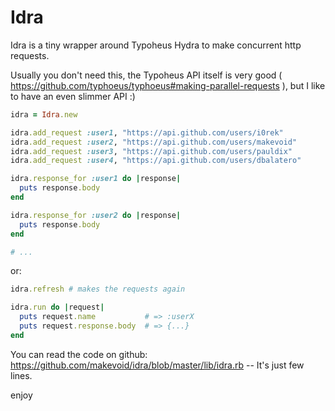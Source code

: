 # Idra

Idra is a tiny wrapper around Typoheus Hydra to make concurrent http requests.

Usually you don't need this, the Typoheus API itself is very good ( https://github.com/typhoeus/typhoeus#making-parallel-requests ), but I like to have an even slimmer API :)


```rb
idra = Idra.new

idra.add_request :user1, "https://api.github.com/users/i0rek"
idra.add_request :user2, "https://api.github.com/users/makevoid"
idra.add_request :user3, "https://api.github.com/users/pauldix"
idra.add_request :user4, "https://api.github.com/users/dbalatero"

idra.response_for :user1 do |response|
  puts response.body
end

idra.response_for :user2 do |response|
  puts response.body
end

# ...
```

or:

```rb
idra.refresh # makes the requests again

idra.run do |request|
  puts request.name           # => :userX
  puts request.response.body  # => {...}
end
```


You can read the code on github: <https://github.com/makevoid/idra/blob/master/lib/idra.rb> -- It's just few lines.

enjoy

